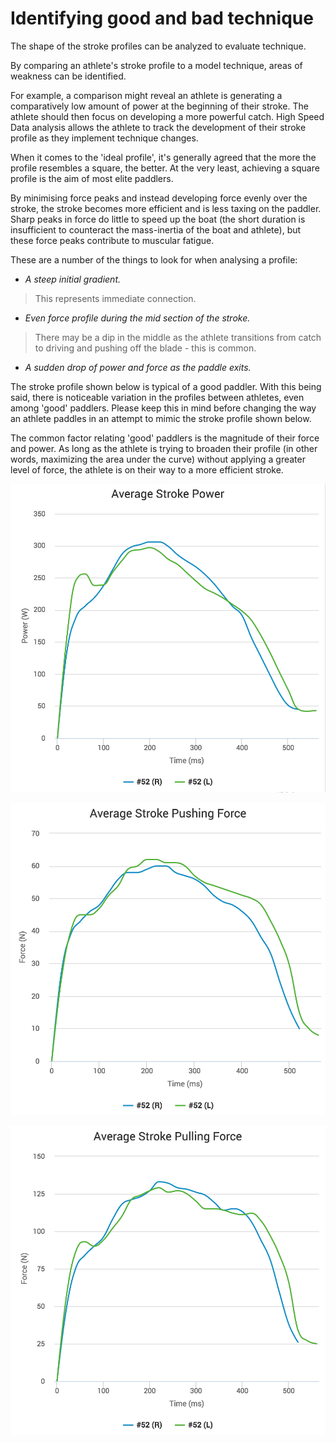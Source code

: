 # Identifying good and bad technique

The shape of the stroke profiles can be analyzed to evaluate technique.

By comparing an athlete's stroke profile to a model technique, areas of weakness can be identified.

For example, a comparison might reveal an athlete is generating a comparatively low amount of power at the beginning of their stroke. The athlete should then focus on developing a more powerful catch. High Speed Data analysis allows the athlete to track the development of their stroke profile as they implement technique changes.

When it comes to the 'ideal profile', it's generally agreed that the more the profile resembles a square, the better. At the very least, achieving a square profile is the aim of most elite paddlers.

By minimising force peaks and instead developing force evenly over the stroke, the stroke becomes more efficient and is less taxing on the paddler. Sharp peaks in force do little to speed up the boat (the short duration is insufficient to counteract the mass-inertia of the boat and athlete), but these force peaks contribute to muscular fatigue.

These are a number of the things to look for when analysing a profile:

* *A steep initial gradient.*
>This represents immediate connection.

* *Even force profile during the mid section of the stroke.*
>There may be a dip in the middle as the athlete transitions from catch to driving and pushing off the blade - this is common.

* *A sudden drop of power and force as the paddle exits.*

The stroke profile shown below is typical of a good paddler. With this being said, there is noticeable variation in the profiles between athletes, even among 'good' paddlers. Please keep this in mind before changing the way an athlete paddles in an attempt to mimic the stroke profile shown below.

The common factor relating 'good' paddlers is the magnitude of their force and power. As long as the athlete is trying to broaden their profile (in other words, maximizing the area under the curve) without applying a greater level of force, the athlete is on their way to a more efficient stroke.

![Average Stroke Power](/assets/average-stroke-power.png)

![Average Stroke Pushing Force](/assets/average-stroke-pushing-force.png)

![Average Stroke Pulling Force](/assets/average-stroke-pulling-force.png)
